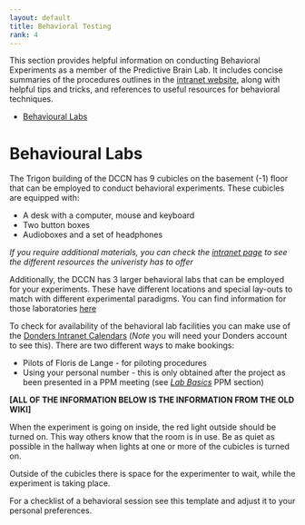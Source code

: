 ```yaml
---
layout: default
title: Behavioral Testing
rank: 4
---
```


This section provides helpful information on conducting Behavioral Experiments as a member of the Predictive Brain Lab. It includes concise summaries of the procedures outlines in the [intranet website](https://intranet.donders.ru.nl/index.php?id=beh-labs), along with helpful tips and tricks, and references to useful resources for behavioral techniques. 


- [Behavioural Labs](#behavioural-labs)
# Behavioural Labs

The Trigon building of the DCCN has 9 cubicles on the basement (-1) floor that can be employed to conduct behavioral experiments. These cubicles are equipped with:

- A desk with a computer, mouse and keyboard
- Two button boxes
- Audioboxes and a set of headphones

_If you require additional materials, you can check the [intranet page](https://intranet.donders.ru.nl/index.php?id=beh-labs-equipment) to see the different resources the univeristy has to offer_

Additionally, the DCCN has 3 larger behavioral labs that can be employed for your experiments. These have different locations and special lay-outs to match with different experimental paradigms. You can find information for those laboratories [here](https://intranet.donders.ru.nl/index.php?id=beh-labs-layout)

To check for availability of the behavioral lab facilities you can make use of the [Donders Intranet Calendars](https://portal.dccn.nl/calendars/lab) (_Note_ you will need your Donders account to see this). 
There are two different ways to make bookings: 
* Pilots of Floris de Lange - for piloting procedures
* Using your personal number - this is only obtained after the project as been presented in a PPM meeting (see [_Lab Basics_](./lab_basics.md) PPM section)


**[ALL OF THE INFORMATION BELOW IS THE INFORMATION FROM THE OLD WIKI]**



When the experiment is going on inside, the red light outside should be turned on. This way others know that the room is in use. Be as quiet as possible in the hallway when lights at one or more of the cubicles is turned on.

Outside of the cubicles there is space for the experimenter to wait, while the experiment is taking place.

For a checklist of a behavioral session see this template and adjust it to your personal preferences.
